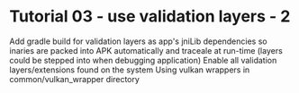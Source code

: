 Tutorial 03 - use validation layers - 2
===========
Add gradle build for validation layers as app's jniLib dependencies
so inaries are packed into APK automatically and traceale at run-time
(layers could be stepped into when debugging application)
Enable all validation layers/extensions found on the system
Using vulkan wrappers in common/vulkan_wrapper directory

